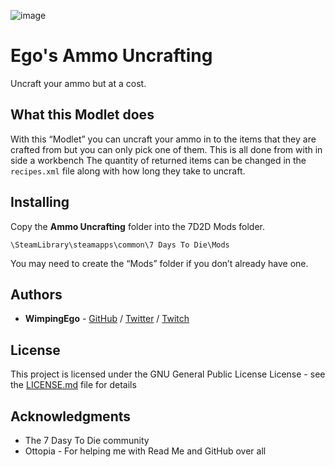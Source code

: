 ![image](https://i.imgur.com/Xnn0x02.png)

# Ego's Ammo Uncrafting

Uncraft your ammo but at a cost.

## What this Modlet does

With this “Modlet” you can uncraft your ammo in to the items that they are crafted from but you can only pick one of them.
This is all done from with in side a workbench
The quantity of returned items can be changed in the ```recipes.xml``` file along with how long they take to uncraft.

## Installing

Copy the **Ammo Uncrafting** folder into the 7D2D Mods folder.

```
\SteamLibrary\steamapps\common\7 Days To Die\Mods
```

You may need to create the “Mods” folder if you don’t already have one.

## Authors

* **WimpingEgo** - [GitHub](https://github.com/wimpingego) / [Twitter](https://twitter.com/wimpingego) / [Twitch](https://twitch.tv/wimpingego)

## License

This project is licensed under the GNU General Public License License - see the [LICENSE.md](https://github.com/Wimpingego/7-Days-To-Die/blob/master/LICENSE) file for details

## Acknowledgments

* The 7 Dasy To Die community
* Ottopia - For helping me with Read Me and GitHub over all
